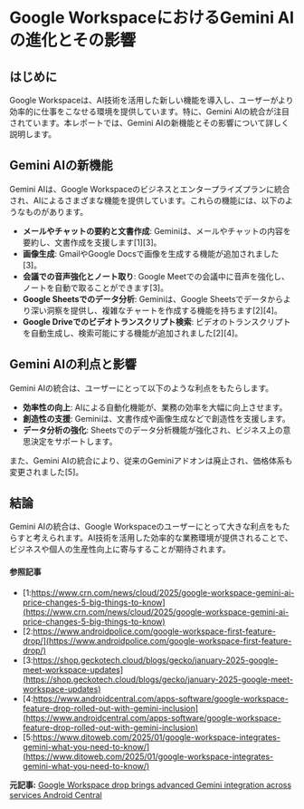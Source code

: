 # Google WorkspaceにおけるGemini AIの進化とその影響

## はじめに

Google Workspaceは、AI技術を活用した新しい機能を導入し、ユーザーがより効率的に仕事をこなせる環境を提供しています。特に、Gemini AIの統合が注目されています。本レポートでは、Gemini AIの新機能とその影響について詳しく説明します。

## Gemini AIの新機能

Gemini AIは、Google Workspaceのビジネスとエンタープライズプランに統合され、AIによるさまざまな機能を提供しています。これらの機能には、以下のようなものがあります。

- **メールやチャットの要約と文書作成**: Geminiは、メールやチャットの内容を要約し、文書作成を支援します[1][3]。
- **画像生成**: GmailやGoogle Docsで画像を生成する機能が追加されました[3]。
- **会議での音声強化とノート取り**: Google Meetでの会議中に音声を強化し、ノートを自動で取ることができます[3]。
- **Google Sheetsでのデータ分析**: Geminiは、Google Sheetsでデータからより深い洞察を提供し、複雑なチャートを作成する機能を持ちます[2][4]。
- **Google Driveでのビデオトランスクリプト検索**: ビデオのトランスクリプトを自動生成し、検索可能にする機能が追加されました[2][4]。

## Gemini AIの利点と影響

Gemini AIの統合は、ユーザーにとって以下のような利点をもたらします。

- **効率性の向上**: AIによる自動化機能が、業務の効率を大幅に向上させます。
- **創造性の支援**: Geminiは、文書作成や画像生成などで創造性を支援します。
- **データ分析の強化**: Sheetsでのデータ分析機能が強化され、ビジネス上の意思決定をサポートします。

また、Gemini AIの統合により、従来のGeminiアドオンは廃止され、価格体系も変更されました[5]。

## 結論

Gemini AIの統合は、Google Workspaceのユーザーにとって大きな利点をもたらすと考えられます。AI技術を活用した効率的な業務環境が提供されることで、ビジネスや個人の生産性向上に寄与することが期待されます。

#### 参照記事
- [1:https://www.crn.com/news/cloud/2025/google-workspace-gemini-ai-price-changes-5-big-things-to-know](https://www.crn.com/news/cloud/2025/google-workspace-gemini-ai-price-changes-5-big-things-to-know)
- [2:https://www.androidpolice.com/google-workspace-first-feature-drop/](https://www.androidpolice.com/google-workspace-first-feature-drop/)
- [3:https://shop.geckotech.cloud/blogs/gecko/january-2025-google-meet-workspace-updates](https://shop.geckotech.cloud/blogs/gecko/january-2025-google-meet-workspace-updates)
- [4:https://www.androidcentral.com/apps-software/google-workspace-feature-drop-rolled-out-with-gemini-inclusion](https://www.androidcentral.com/apps-software/google-workspace-feature-drop-rolled-out-with-gemini-inclusion)
- [5:https://www.ditoweb.com/2025/01/google-workspace-integrates-gemini-what-you-need-to-know/](https://www.ditoweb.com/2025/01/google-workspace-integrates-gemini-what-you-need-to-know/)


**元記事:** [Google Workspace drop brings advanced Gemini integration across services Android Central](https://www.androidcentral.com/apps-software/google-workspace-feature-drop-rolled-out-with-gemini-inclusion)
